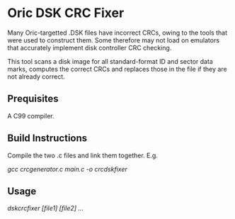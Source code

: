 # Oric DSK CRC Fixer
Many Oric-targetted .DSK files have incorrect CRCs, owing to the tools that were used to construct them. Some therefore may not load on emulators that accurately implement disk controller CRC checking.

This tool scans a disk image for all standard-format ID and sector data marks, computes the correct CRCs and replaces those in the file if they are not already correct.

## Prequisites

A C99 compiler.

## Build Instructions

Compile the two .c files and link them together. E.g.

_gcc crcgenerator.c main.c -o crcdskfixer_

## Usage

_dskcrcfixer [file1] [file2] ..._
